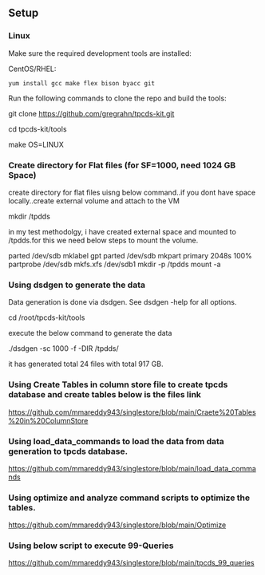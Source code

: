 ## Setup

### Linux

Make sure the required development tools are installed:

CentOS/RHEL:
```
yum install gcc make flex bison byacc git
```

Run the following commands to clone the repo and build the tools:

git clone https://github.com/gregrahn/tpcds-kit.git

cd tpcds-kit/tools

make OS=LINUX

### Create directory for Flat files (for SF=1000, need 1024 GB Space)

create directory for flat files uisng below command..if you dont have space locally..create external volume and attach to the VM

mkdir /tpdds

in my test methodolgy, i have created external space and mounted to /tpdds.for this we need below steps to mount the volume.

parted /dev/sdb mklabel gpt
parted /dev/sdb mkpart primary 2048s 100%
partprobe /dev/sdb
mkfs.xfs /dev/sdb1
mkdir -p /tpdds
mount -a

### Using dsdgen to generate the data
Data generation is done via dsdgen. See dsdgen -help for all options. 

cd /root/tpcds-kit/tools

execute the below command to generate the data

./dsdgen -sc 1000 -f -DIR /tpdds/

it has generated total 24 files with total 917 GB.

### Using Create Tables in column store file to create tpcds database and create tables below is the files link

https://github.com/mmareddy943/singlestore/blob/main/Craete%20Tables%20in%20ColumnStore

### Using load_data_commands to load the data from data generation to tpcds database.

https://github.com/mmareddy943/singlestore/blob/main/load_data_commands

### Using optimize and analyze command scripts to optimize the tables.

https://github.com/mmareddy943/singlestore/blob/main/Optimize

### Using below script to execute 99-Queries 

https://github.com/mmareddy943/singlestore/blob/main/tpcds_99_queries









